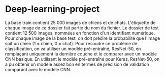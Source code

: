 # Deep-learning-project
La base train contient 25 000 images de chiens et de chats. L'étiquette de chaque image de ce dossier fait partie du nom du fichier. Le dossier de test contient 12 500 images, nommées en fonction d'un identifiant numérique. Pour chaque image de la base test, on doit prédire la probabilité que l'image soit un chien (1 = chien, 0 = chat).
Pour résoudre ce problème de classification, on va utiliser un modèle pré-entraîné, ResNet-50, en remplaçant uniquement la dernière couche et le comparer avec un modèle CNN basique.
En utilisant le modèle pré-entraîné pour Keras, ResNet-50, on a pu obtenir un modèle assez bon en termes de précision de validation comparant avec le modèle CNN.
